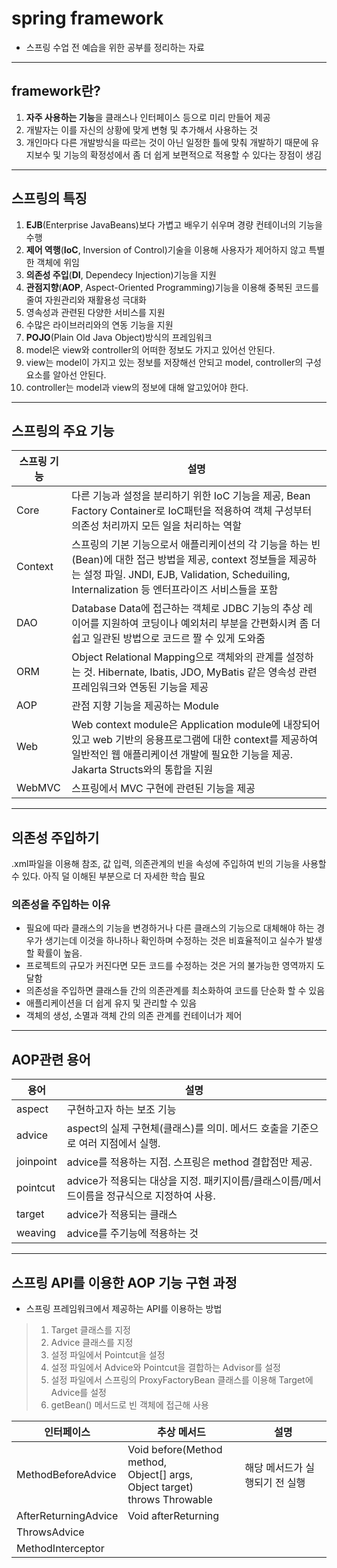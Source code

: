 # spring framework

- 스프링 수업 전 예습을 위한 공부를 정리하는 자료

--------

## framework란?

1. **자주 사용하는 기능**을 클래스나 인터페이스  등으로 미리 만들어 제공
2. 개발자는 이를 자신의 상황에 맞게 변형 및 추가해서 사용하는 것
3. 개인마다 다른 개발방식을 따르는 것이 아닌 일정한 틀에 맞춰 개발하기 때문에 유지보수 및 기능의 확정성에서 좀 더 쉽게 보편적으로 적용할 수 있다는 장점이 생김

-----

## 스프링의 특징

1. **EJB**(Enterprise JavaBeans)보다 가볍고 배우기 쉬우며 경량 컨테이너의 기능을 수행
2. **제어 역행**(**IoC**, Inversion of Control)기술을 이용해 사용자가 제어하지 않고 특별한 객체에 위임
3. **의존성 주입**(**DI**, Dependecy Injection)기능을 지원
4. **관점지향**(**AOP**, Aspect-Oriented Programming)기능을 이용해 중복된 코드를 줄여 자원관리와 재활용성 극대화
5. 영속성과 관련된 다양한 서비스를 지원
6. 수많은 라이브러리와의 연동 기능을 지원
7. **POJO**(Plain Old Java Object)방식의 프레임워크
8. model은 view와 controller의 어떠한 정보도 가지고 있어선 안된다.
9. view는 model이 가지고 있는 정보를 저장해선 안되고 model, controller의 구성요소를 알아선 안된다.
10. controller는 model과 view의 정보에 대해 알고있어야 한다.

---

## 스프링의 주요 기능

| 스프링 기능 | 설명                                                         |
| ----------- | ------------------------------------------------------------ |
| Core        | 다른 기능과 설정을 분리하기 위한 IoC 기능을 제공, Bean Factory Container로 IoC패턴을 적용하여 객체 구성부터 의존성 처리까지 모든 일을 처리하는 역할 |
| Context     | 스프링의 기본 기능으로서 애플리케이션의 각 기능을 하는 빈(Bean)에 대한 접근 방법을 제공, context 정보들을 제공하는 설정 파일. JNDI, EJB, Validation, Scheduiling, Internalization 등 엔터프라이즈 서비스들을 포함 |
| DAO         | Database Data에 접근하는 객체로 JDBC 기능의 추상 레이어를 지원하여 코딩이나 예외처리 부분을 간편화시켜 좀 더 쉽고 일관된 방법으로 코드르 짤 수 있게 도와줌 |
| ORM         | Object Relational Mapping으로 객체와의 관계를 설정하는 것. Hibernate, Ibatis, JDO, MyBatis 같은 영속성 관련 프레임워크와 연동된 기능을 제공 |
| AOP         | 관점 지향 기능을 제공하는 Module                             |
| Web         | Web context module은 Application module에 내장되어 있고 web 기반의 응용프로그램에 대한 context를 제공하여 일반적인 웹 애플리케이션 개발에 필요한 기능을 제공. Jakarta Structs와의 통합을 지원 |
| WebMVC      | 스프링에서 MVC 구현에 관련된 기능을 제공                     |

---

## 의존성 주입하기

.xml파일을 이용해 참조, 값 입력, 의존관계의 빈을 속성에 주입하여 빈의 기능을 사용할 수 있다. 아직 덜 이해된 부분으로 더 자세한 학습 필요

### 의존성을 주입하는 이유

- 필요에 따라 클래스의 기능을 변경하거나 다른 클래스의 기능으로 대체해야 하는 경우가 생기는데 이것을 하나하나 확인하며 수정하는 것은 비효율적이고 실수가 발생할 확률이 높음.
- 프로젝트의 규모가 커진다면 모든 코드를 수정하는 것은 거의 불가능한 영역까지 도달함
- 의존성을 주입하면 클래스들 간의 의존관계를 최소화하여 코드를 단순화 할 수 있음
- 애플리케이션을 더 쉽게 유지 및 관리할 수 있음
- 객체의 생성, 소멸과 객체 간의 의존 관계를 컨테이너가 제어

---

## AOP관련 용어

| 용어      | 설명                                                         |
| --------- | ------------------------------------------------------------ |
| aspect    | 구현하고자 하는 보조 기능                                    |
| advice    | aspect의 실제 구현체(클래스)를 의미. 메서드 호출을 기준으로 여러 지점에서 실행. |
| joinpoint | advice를 적용하는 지점. 스프링은 method 결합점만 제공.       |
| pointcut  | advice가 적용되는 대상을 지정. 패키지이름/클래스이름/메서드이름을 정규식으로 지정하여 사용. |
| target    | advice가 적용되는 클래스                                     |
| weaving   | advice를 주기능에 적용하는 것                                |

----

## 스프링 API를 이용한 AOP 기능 구현 과정

- 스프링 프레임워크에서 제공하는 API를 이용하는 방법

> 1. Target 클래스를 지정
> 2. Advice 클래스를 지정
> 3. 설정 파일에서 Pointcut을 설정
> 4. 설정 파일에서 Advice와 Pointcut을 결합하는 Advisor를 설정
> 5. 설정 파일에서 스프링의 ProxyFactoryBean 클래스를 이용해 Target에 Advice를 설정
> 6. getBean() 메서드로 빈 객체에 접근해 사용

| 인터페이스           | 추상 메서드                                                  | 설명                           |
| -------------------- | ------------------------------------------------------------ | ------------------------------ |
| MethodBeforeAdvice   | Void before(Method method,<br />Object[] args,<br />Object target)<br />throws Throwable | 해당 메서드가 실행되기 전 실행 |
| AfterReturningAdvice | Void afterReturning                                          |                                |
| ThrowsAdvice         |                                                              |                                |
| MethodInterceptor    |                                                              |                                |



